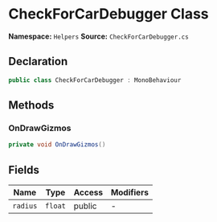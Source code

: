 # CheckForCarDebugger Class

**Namespace:** `Helpers`
**Source:** `CheckForCarDebugger.cs`

## Declaration

```csharp
public class CheckForCarDebugger : MonoBehaviour
```

## Methods

### OnDrawGizmos

```csharp
private void OnDrawGizmos()
```

## Fields

| Name | Type | Access | Modifiers |
|------|------|--------|-----------|
| `radius` | `float` | public | - |

